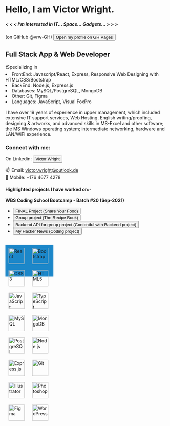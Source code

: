 # Hello, I am Victor Wright.
<h5>< < < I’m interested in IT... Space... Gadgets... > > ></h5>
(on GitHub @vrw-GH) <a href="https://vrw-gh.github.io/vrw-GH/" target="_blank">
    <button>Open my profile on GH Pages</button>
</a>

<h2>Full Stack App & Web Developer </h2>
❗Specializing in  
    <li>FrontEnd: Javascript/React, Express, Responsive Web Designing with HTML/CSS/Bootstrap </li>
    <li>BackEnd: Node.js, Express.js</li>
    <li>Databases: MySQL/PostgreSQL, MongoDB</li>
    <li>Other: Git, Figma</li>
    <li>Languages: JavaScript, Visual FoxPro</li>
<br/>    
I have over 19 years of experience in upper management, which included extensive IT support services, Web Hosting, English writing/proofing, designing & artworks, and advanced skills in MS-Excel and other software; the MS Windows operating system; intermediate networking, hardware and LAN/WiFi experience.

<h3>Connect with me:</h3>
On Linkedin: <a href="https://www.linkedin.com/in/victor-r-wright/" target="_blank">
    <button>Victor Wright</button>
</a>

📫 Email: victor.wright@outlook.de
<br/>
📲 Mobile: +176 4677 4278


<h4>Highlighted projects I have worked on:-</h4>
<strong>WBS Coding School Bootcamp - Batch #20 (Sep-2021)</strong>
<ul>
<li><a href="https://github.com/vrw-GH/final-project-wd020" target="_blank">
    <button>FINAL Project (Share Your Food)</button>
</a></li>
<li><a href="https://vigilant-turing-554418.netlify.app/" target="_blank">
    <button>Group project (The Recipe Book)</button>
</a></li>
<li><a href="https://avc-food-blog.herokuapp.com/" target="_blank">
    <button>Backend API for group project (Contentful with Backend project)</button>
</a></li>
<li><a href="https://condescending-wilson-ebe840.netlify.app/" target="_blank">
    <button>My Hacker News (Coding project)</button>
</a></li>
</ul>

<br />
<div style="width:150px; height:100px; background-color:#1c87c9;">
<img style="margin: 10px" src="https://profilinator.rishav.dev/skills-assets/react-original-wordmark.svg" alt="React" height="50" />  
<img style="margin: 10px" src="https://profilinator.rishav.dev/skills-assets/bootstrap-plain.svg" alt="Bootstrap" height="50" />  
<img style="margin: 10px" src="https://profilinator.rishav.dev/skills-assets/css3-original-wordmark.svg" alt="CSS3" height="50" />  
<img style="margin: 10px" src="https://profilinator.rishav.dev/skills-assets/html5-original-wordmark.svg" alt="HTML5" height="50" />  
<img style="margin: 10px" src="https://profilinator.rishav.dev/skills-assets/javascript-original.svg" alt="JavaScript" height="50" />  
<img style="margin: 10px" src="https://profilinator.rishav.dev/skills-assets/typescript-original.svg" alt="TypeScript" height="50" />  
<img style="margin: 10px" src="https://profilinator.rishav.dev/skills-assets/mysql-original-wordmark.svg" alt="MySQL" height="50" />  
<img style="margin: 10px" src="https://profilinator.rishav.dev/skills-assets/mongodb-original-wordmark.svg" alt="MongoDB" height="50" />  
<img style="margin: 10px" src="https://profilinator.rishav.dev/skills-assets/postgresql-original-wordmark.svg" alt="PostgreSQL" height="50" />  
<img style="margin: 10px" src="https://profilinator.rishav.dev/skills-assets/nodejs-original-wordmark.svg" alt="Node.js" height="50" />  
<img style="margin: 10px" src="https://profilinator.rishav.dev/skills-assets/express-original-wordmark.svg" alt="Express.js" height="50" />  
<img style="margin: 10px" src="https://profilinator.rishav.dev/skills-assets/git-scm-icon.svg" alt="Git" height="50" />  
<img style="margin: 10px" src="https://profilinator.rishav.dev/skills-assets/adobe_illustrator-icon.svg" alt="Illustrator" height="50" />  
<img style="margin: 10px" src="https://profilinator.rishav.dev/skills-assets/photoshop-plain.svg" alt="Photoshop" height="50" />  
<img style="margin: 10px" src="https://profilinator.rishav.dev/skills-assets/figma-icon.svg" alt="Figma" height="50" />  
<img style="margin: 10px" src="https://profilinator.rishav.dev/skills-assets/wordpress.png" alt="WordPress" height="50" />  
<div>


<!---
vrw-GH/vrw-GH is a ✨ special ✨ repository because its `README.md` (this file) appears on your GitHub profile.
You can click the Preview link to take a look at your changes.
--->


